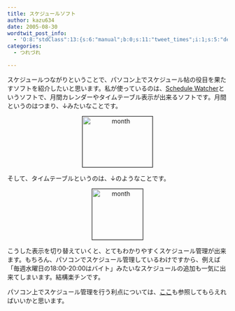 ```yaml
---
title: スケジュールソフト
author: kazu634
date: 2005-08-30
wordtwit_post_info:
  - 'O:8:"stdClass":13:{s:6:"manual";b:0;s:11:"tweet_times";i:1;s:5:"delay";i:0;s:7:"enabled";i:1;s:10:"separation";s:2:"60";s:7:"version";s:3:"3.7";s:14:"tweet_template";b:0;s:6:"status";i:2;s:6:"result";a:0:{}s:13:"tweet_counter";i:2;s:13:"tweet_log_ids";a:1:{i:0;i:2001;}s:9:"hash_tags";a:0:{}s:8:"accounts";a:1:{i:0;s:7:"kazu634";}}'
categories:
  - つれづれ

---
```

<div class="section">
<p>
    スケジュールつながりということで、パソコン上でスケジュール帖の役目を果たすソフトを紹介したいと思います。私が使っているのは、<a href="http://www31.ocn.ne.jp/~sakosoft/sw42.htm%22" onclick="__gaTracker('send', 'event', 'outbound-article', 'http://www31.ocn.ne.jp/~sakosoft/sw42.htm%22', 'Schedule Watcher');" target="blank">Schedule Watcher</a>というソフトで、月間カレンダーやタイムテーブル表示が出来るソフトです。月間というのはつまり、↓みたいなことです。
</p>
  
<p>
<center>
<a href="http://image.blog.livedoor.jp/simoom634/imgs/8/c/8cacc859.jpg" onclick="__gaTracker('send', 'event', 'outbound-article', 'http://image.blog.livedoor.jp/simoom634/imgs/8/c/8cacc859.jpg', '');" target="_blank"><img width="160" align="none" alt="month" src="http://image.blog.livedoor.jp/simoom634/imgs/8/c/8cacc859-s.jpg" class="pict" height="116" border="1" /></a>
</center>
</p></p> 
  
<p>
    そして、タイムテーブルというのは、↓のようなことです。
</p>
  
<p>
<center>
<a href="http://image.blog.livedoor.jp/simoom634/imgs/4/3/4330b420.jpg" onclick="__gaTracker('send', 'event', 'outbound-article', 'http://image.blog.livedoor.jp/simoom634/imgs/4/3/4330b420.jpg', '');" target="_blank"><img align="none" alt="month" src="http://image.blog.livedoor.jp/simoom634/imgs/4/3/4330b420-s.jpg" class="pict" height="116" border="1" /></a>
</center>
</p></p> 
  
<p>
    こうした表示を切り替えていくと、とてもわかりやすくスケジュール管理が出来ます。もちろん、パソコンでスケジュール管理しているわけですから、例えば「毎週水曜日の18:00-20:00はバイト」みたいなスケジュールの追加も一気に出来てしまいます。結構楽チンです。
</p></p> 
  
<p>
    パソコン上でスケジュール管理を行う利点については、<a href="http://www31.ocn.ne.jp/~sakosoft/special1.htm" onclick="__gaTracker('send', 'event', 'outbound-article', 'http://www31.ocn.ne.jp/~sakosoft/special1.htm', 'ここ');" target="blank">ここ</a>も参照してもらえればいいかと思います。
</p>
</div>
